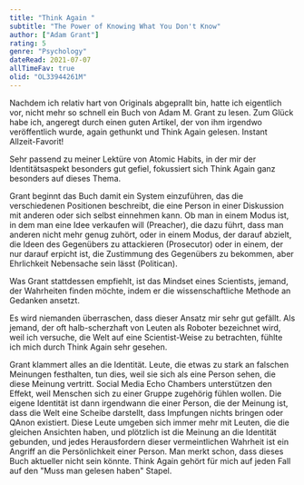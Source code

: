 ```yaml
---
title: "Think Again "
subtitle: "The Power of Knowing What You Don't Know"
author: ["Adam Grant"]
rating: 5
genre: "Psychology"
dateRead: 2021-07-07
allTimeFav: true
olid: "OL33944261M"
---
```


Nachdem ich relativ hart von Originals abgeprallt bin, hatte ich eigentlich vor, nicht mehr so schnell ein Buch von Adam M. Grant zu lesen. Zum Glück habe ich, angeregt durch einen guten Artikel, der von ihm irgendwo veröffentlich wurde, again gethunkt und Think Again gelesen. Instant Allzeit-Favorit!

Sehr passend zu meiner Lektüre von Atomic Habits, in der mir der Identitätsaspekt besonders gut gefiel, fokussiert sich Think Again ganz besonders auf dieses Thema.

Grant beginnt das Buch damit ein System einzuführen, das die verschiedenen Positionen beschreibt, die eine Person in einer Diskussion mit anderen oder sich selbst einnehmen kann. Ob man in einem Modus ist, in dem man eine Idee verkaufen will (Preacher), die dazu führt, dass man anderen nicht mehr genug zuhört, oder in einem Modus, der darauf abzielt, die Ideen des Gegenübers zu attackieren (Prosecutor) oder in einem, der nur darauf erpicht ist, die Zustimmung des Gegenübers zu bekommen, aber Ehrlichkeit Nebensache sein lässt (Politican).

Was Grant stattdessen empfiehlt, ist das Mindset eines Scientists, jemand, der Wahrheiten finden möchte, indem er die wissenschaftliche Methode an Gedanken ansetzt.

Es wird niemanden überraschen, dass dieser Ansatz mir sehr gut gefällt. Als jemand, der oft halb-scherzhaft von Leuten als Roboter bezeichnet wird, weil ich versuche, die Welt auf eine Scientist-Weise zu betrachten, fühlte ich mich durch Think Again sehr gesehen.

Grant klammert alles an die Identität. Leute, die etwas zu stark an falschen Meinungen festhalten, tun dies, weil sie sich als eine Person sehen, die diese Meinung vertritt. Social Media Echo Chambers unterstützen den Effekt, weil Menschen sich zu einer Gruppe zugehörig fühlen wollen. Die eigene Identität ist dann irgendwann die einer Person, die der Meinung ist, dass die Welt eine Scheibe darstellt, dass Impfungen nichts bringen oder QAnon existiert. Diese Leute umgeben sich immer mehr mit Leuten, die die gleichen Ansichten haben, und plötzlich ist die Meinung an die Identität gebunden, und jedes Herausfordern dieser vermeintlichen Wahrheit ist ein Angriff an die Persönlichkeit einer Person. Man merkt schon, dass dieses Buch aktueller nicht sein könnte. Think Again gehört für mich auf jeden Fall auf den "Muss man gelesen haben" Stapel.
